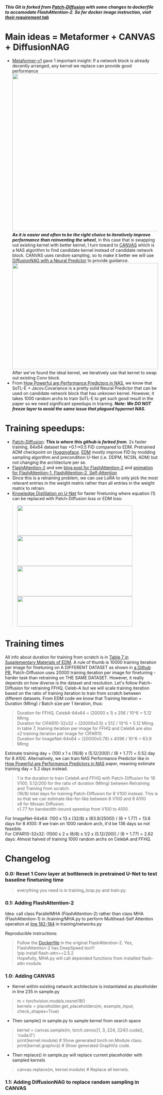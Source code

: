 ***This Git is forked from [Patch-Diffusion](https://github.com/Zhendong-Wang/Patch-Diffusion) with some changes to dockerfile to accomodate FlashAttention-2. So for docker image instruction, visit [their requirement tab](https://github.com/Zhendong-Wang/Patch-Diffusion/tree/main?tab=readme-ov-file#requirements)***

# Main ideas = Metaformer + CANVAS + DiffusionNAG
- [Metaformer-v1](https://arxiv.org/pdf/2111.11418.pdf) gave 1 important insight: If a network block is already decently arranged, any kernel we replace can provide good performance <br>
<img src="https://github.com/5thGenDev/FANFIC/assets/44685200/4a3444d9-026a-4fef-81f2-fec3603ede52" height="520" width="850"> <br> ***As it is easier and often to be the right choice to iteratively improve performance than reinventing the wheel***, in this case that is swapping out existing kernel with better kernel, I turn toward to [CANVAS](https://github.com/tsinghua-ideal/Canvas) which is a NAS algorithm to find candidate kernel instead of candidate network block. CANVAS uses random sampling, so to make it better we will use [DiffusionNAG with a Neural Predictor](https://arxiv.org/abs/2305.16943) to provide guidance. <br>
<img src="https://github.com/5thGenDev/FANFIC/assets/44685200/37bc3de1-e3e6-4ea1-94a7-ba87f9647f64" height="350" width="480"> <br>
After we've found the ideal kernel, we iteratively use that kernel to swap out existing Conv block.
- From [How Powerful are Performance Predictors in NAS](https://openreview.net/attachment?id=6RB77-6-_oI&name=supplementary_material), we know that SoTL-E + Jacov.Covariance is a pretty solid Neural Predictor that can be used on candidate network block that has unknown kernel. However, it takes 1000 random archs to train SoTL-E to get such good result in the paper so we need significant speedups in trianing. ***Note: We DO NOT freeze layer to avoid the same issue that plagued hypernet NAS.***

# Training speedups: 
- [Patch-Diffusion](https://github.com/Zhendong-Wang/Patch-Diffusion): ***This is where this github is forked from***. 2x faster training, 64x64 dataset has +0.1->0.5 FID compared to EDM. Pretrained ADM checkpoint on [Huggingface](https://huggingface.co/zhendongw/patch-diffusion/tree/main). [EDM](https://github.com/NVlabs/edm/tree/main) mostly improve FID by modding sampling algorithm and precondition U-Net (i.e. DDPM, NCSN, ADM) but not changing the architecture per se.
- [FlashAttention-2](https://github.com/Dao-AILab/flash-attention) and see [blog post for FlashAttention-2](https://crfm.stanford.edu/2023/07/17/flash2.html) and [animation for FlashAttention-1, FlashAttention-2, Self-Attention](https://www.youtube.com/playlist?list=PLBWdTDczuFNrxnetcH-5CVLRP1u4Ua87m)
- Since this is a retraining problem, we can use LoRA to only pick the most relevant entries in the weight matrix rather than all entries in the weight matrix to retrain.
- [Knowledge Distillation on U-Net](https://arxiv.org/pdf/2305.15798.pdf) for faster finetuning where equation (1) can be replaced with Patch-Diffusion loss or EDM loss: <br>
> <img src="https://github.com/5thGenDev/FANFIC/assets/44685200/06f9df65-325e-4518-87d5-6586ab8a35a1" height="100" width="380"> <br>
> <img src="https://github.com/5thGenDev/FANFIC/assets/44685200/db57f574-a2f1-4d19-8ed9-47bd3db8cca7" height="100" width="380"> <br>
> <img src="https://github.com/5thGenDev/FANFIC/assets/44685200/6bc39e01-6506-4509-aed2-5af2d89f73b1" height="100" width="380"> <br>
> <img src="https://github.com/5thGenDev/FANFIC/assets/44685200/0b6171ba-598a-4a2b-8973-58b104b18ebe" height="100" width="380"> <br>


# Training times
All info about duration for training from scratch is in [Table 7 in Supplementary Materials of EDM](https://openreview.net/attachment?id=k7FuTOWMOc7&name=supplementary_material). A rule of thumb is 10000 training iteration per image for finetuning on A DIFFERENT DATASET as shown in [a Github PR](https://github.com/lucidrains/denoising-diffusion-pytorch/issues/121), Patch-Diffusion uses 20000 training iteration per image for finetuning - harder task than retraining on THE SAME DATASET. However, it really depends on how diverse is the dataset and resolution. Let's follow Patch-Diffusion for retraining FFHQ, Celeb-A but we will scale training iteration based on the ratio of training iteration to train from scratch between different datasets. From EDM code we know that Training Iteration = Duration (MImg) / Batch size per 1 iteration, thus: <br>
> Duration for FFHQ, CelebA-64x64 = (20000 x 1) x 256 / 10^6 = 5.12 MImg. <br>
> Duration for CIFAR10-32x32 = (20000x0.5) x 512 / 10^6 = 5.12 MImg. In table 7, training iteration per image for FFHQ and CelebA are also x2 training iteration per image for CIFAR10. <br>
> Duration for ImageNet-64x64 = (20000x0.78) x 4096 / 10^6 = 63.9 MImg <br>

Estimate training day = (100 x 1 x (16/8) x (5.12/200)) / (8 + 1.77) = 0.52 day for 8 A100. Alternatively, we can train NAS Performance Predictor like in [How Powerful are Performance Predictors in NAS](https://openreview.net/attachment?id=6RB77-6-_oI&name=supplementary_material) paper, meaning estimate training day = 5.2 days instead.
> 1 is the duration to train CelebA and FFHQ with Patch-Diffusion for 16 V100.
> 5.12/200 for the ratio of duration (MImg) between Retraining and Training from scratch. <br>
> (16/8) total days for training Patch-Diffusion for 8 V100 instead. This is so that we can estimate like-for-like between 8 V100 and 8 A100 <br>
> x8 for Mosaic Diffusion. <br>
> x1.77 for bandwidth-bound speedup from V100 to A100. <br>

For ImageNet-64x64: (100 x 13 x (32/8) x (63.9/2500)) / (8 + 1.77) = 13.6 days for 8 A100: If we train on 1000 random arch, it'd be 136 days so not feasible. <br>
For CIFAR10-32x32: (1000 x 2 x (8/8) x 1/2 x (5.12/200)) / (8 + 1.77) = 2.62 days: Almost halved of training 1000 random archs on CelebA and FFHQ. <br>


# Changelog
### 0.0: Reset 1 Conv layer at bottleneck in pretrained U-Net to test baseline finetuning time
> everything you need is in training_loop.py and train.py.

### 0.1: Adding FlashAttention-2 
Idea: call class ParallelMHA (FlashAttention-2) rather than class MHA (FlashAttention-1) in /training/MHA.py to perform Multihead-Self Attention operation at [line 182-184](https://github.com/5thGenDev/FANFIC/blob/main/training/networks.py#L183C13-L184C51) in training/networks.py

Reproducible instructions:
> Follow the [Dockerfile](https://github.com/Dao-AILab/flash-attention/blob/main/training/Dockerfile) in the original FlashAttention-2. Yes, FlashAttention-2 has DeepSpeed too!!! <br>
> !pip install flash-attn==2.5.2 <br>
> Hopefully, MHA.py will call depended functions from installed flash-attn module. <br>

### 1.0: Adding CANVAS
- Kernel within existing network architecture is instantiated as placeholder in line 235 in sample.py
> m = torchvision.models.resnet18() <br> kernels = placeholder.get_placeholders(m, example_input, check_shapes=True)
- Then sample() in sample.py to sample kernel from search space
> kernel = canvas.sample(m, torch.zeros((1, 3, 224, 224)).cuda(), 'cuda:0') <br>
> print(kernel.module)          # Show generated torch.nn.Module class. <br>
> print(kernel.graphviz)        # Show generated GraphViz code.
- Then replace() in sample.py will replace current placeholder with sampled kernels
> canvas.replace(m, kernel.module)   # Replace all kernels.

### 1.1: Adding DiffusionNAG to replace random sampling in CANVAS
